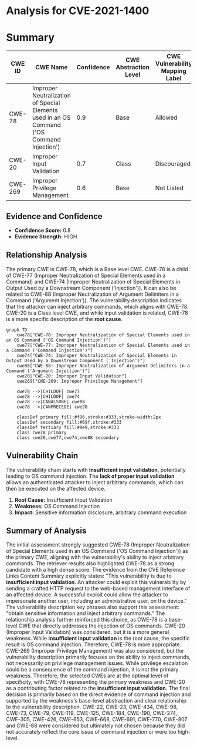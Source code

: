 # Analysis for CVE-2021-1400

# Summary
| CWE ID | CWE Name | Confidence | CWE Abstraction Level | CWE Vulnerability Mapping Label | CWE-Vulnerability Mapping Notes |
|---|---|---|---|---|---|
| CWE-78 | Improper Neutralization of Special Elements used in an OS Command ('OS Command Injection') | 0.9 | Base | Allowed | Primary CWE |
| CWE-20 | Improper Input Validation | 0.7 | Class | Discouraged | Secondary Candidate |
| CWE-269 | Improper Privilege Management | 0.6 | Base | Not Listed | Secondary Candidate |

## Evidence and Confidence

*   **Confidence Score:** 0.8
*   **Evidence Strength:** HIGH

## Relationship Analysis
The primary CWE is CWE-78, which is a Base level CWE. CWE-78 is a child of CWE-77 (Improper Neutralization of Special Elements used in a Command) and CWE-74 (Improper Neutralization of Special Elements in Output Used by a Downstream Component ('Injection')). It can also be related to CWE-88 (Improper Neutralization of Argument Delimiters in a Command ('Argument Injection')). The vulnerability description indicates that the attacker can inject arbitrary commands, which aligns with CWE-78. CWE-20 is a Class level CWE, and while input validation is related, CWE-78 is a more specific description of the **root cause**.

```mermaid
graph TD
    cwe78["CWE-78: Improper Neutralization of Special Elements used in an OS Command ('OS Command Injection')"]
    cwe77["CWE-77: Improper Neutralization of Special Elements used in a Command ('Command Injection')"]
    cwe74["CWE-74: Improper Neutralization of Special Elements in Output Used by a Downstream Component ('Injection')"]
    cwe88["CWE-88: Improper Neutralization of Argument Delimiters in a Command ('Argument Injection')"]
    cwe20["CWE-20: Improper Input Validation"]
    cwe269["CWE-269: Improper Privilege Management"]

    cwe78 -->|CHILDOF| cwe77
    cwe78 -->|CHILDOF| cwe74
    cwe78 -->|CANALSOBE| cwe88
    cwe78 -->|CANPRECEDE| cwe20
    
    classDef primary fill:#f96,stroke:#333,stroke-width:2px
    classDef secondary fill:#69f,stroke:#333
    classDef tertiary fill:#9e9,stroke:#333
    class cwe78 primary
    class cwe20,cwe77,cwe74,cwe88 secondary
```

## Vulnerability Chain
The vulnerability chain starts with **insufficient input validation**, potentially leading to OS command injection. The **lack of proper input validation** allows an authenticated attacker to inject arbitrary commands, which can then be executed on the affected device.
1.  **Root Cause:** Insufficient Input Validation
2.  **Weakness:** OS Command Injection
3.  **Impact:** Sensitive information disclosure, arbitrary command execution

## Summary of Analysis
The initial assessment strongly suggested CWE-78 (Improper Neutralization of Special Elements used in an OS Command ('OS Command Injection')) as the primary CWE, aligning with the vulnerability's ability to inject arbitrary commands. The retriever results also highlighted CWE-78 as a strong candidate with a high dense score.
The evidence from the CVE Reference Links Content Summary explicitly states: "This vulnerability is due to **insufficient input validation**. An attacker could exploit this vulnerability by sending a crafted HTTP request to the web-based management interface of an affected device. A successful exploit could allow the attacker to impersonate another user, including an administrative user, on the device."
The vulnerability description key phrases also support this assessment: "obtain sensitive information and inject arbitrary commands."
The relationship analysis further reinforced this choice, as CWE-78 is a base-level CWE that directly addresses the injection of OS commands.
CWE-20 (Improper Input Validation) was considered, but it is a more general weakness. While **insufficient input validation** is the root cause, the specific result is OS command injection. Therefore, CWE-78 is more appropriate.
CWE-269 (Improper Privilege Management) was also considered, but the vulnerability description primarily focuses on the ability to inject commands, not necessarily on privilege management issues. While privilege escalation could be a consequence of the command injection, it is not the primary weakness.
Therefore, the selected CWEs are at the optimal level of specificity, with CWE-78 representing the primary weakness and CWE-20 as a contributing factor related to the **insufficient input validation**.
The final decision is primarily based on the direct evidence of command injection and supported by the weakness's base-level abstraction and clear relationship to the vulnerability description.
CWE-22, CWE-23, CWE-434, CWE-98, CWE-73, CWE-79, CWE-119, CWE-125, CWE-184, CWE-190, CWE-274, CWE-305, CWE-426, CWE-653, CWE-668, CWE-691, CWE-770, CWE-807 and CWE-88 were considered but ultimately not chosen because they did not accurately reflect the core issue of command injection or were too high-level.